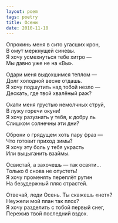 ```yaml
---
layout: poem
tags: poetry
title: Осени
date: 2010-11-18
---
```


Опрокинь меня в сито угасших крон,<br>
В омут меркнущей синевы.<br>
Я хочу усмехнуться тебе хитро —<br>
Мы давно уже не на «Вы».<br>

Одари меня выдохшимся теплом —<br>
Долг холодной весне отдашь.<br>
Я хочу подшутить над тобой незло —<br>
Дескать, где твой хвалёный раж?<br>

Окати меня грустью немолчных струй,<br>
В лужу горечи окуни!<br>
Я хочу разузнать у тебя, к добру ль<br>
Слишком солнечны эти дни?<br>

Оброни о грядущем хоть пару фраз —<br>
Что готовит приход зимы?<br>
Я хочу эту боль у тебя украсть<br>
Или выцыганить взаймы.<br>

Освистай, а захочешь — так освяти...<br>
Только б снова не опустеть!<br>
Я хочу променять переплёт рутин<br>
На безудержный пляс страстей.<br>

Отвечай, леди Осень. Ты скажешь «нет»?<br>
Неужели мой план так плох?<br>
Я хочу разделить с тобой первый снег,<br>
Пережив твой последний вздох.
